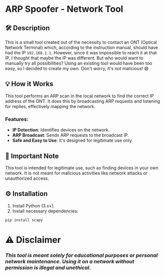 # ARP Spoofer - Network Tool

## 🛠️ **Description**

This is a small tool created out of the necessity to contact an ONT (Optical Network Terminal) which, according to the instruction manual, should have had the IP `192.168.1.1`. However, since it was impossible to reach it at that IP, I thought that maybe the IP was different. But who would want to manually try all possibilities? Using an existing tool would have been too easy, so I decided to create my own. Don't worry, it's not malicious! 😄

## 💡 **How it Works**

This tool performs an ARP scan in the local network to find the correct IP address of the ONT. It does this by broadcasting ARP requests and listening for replies, effectively mapping the network.

### Features:
- **IP Detection**: Identifies devices on the network.
- **ARP Broadcast**: Sends ARP requests to the broadcast IP.
- **Safe and Easy to Use**: It's designed for legitimate use only. 

## 📌 **Important Note**
This tool is intended for legitimate use, such as finding devices in your own network. It is not meant for malicious activities like network attacks or unauthorized access.

## ⚙️ **Installation**

1. Install Python (3.x+).
2. Install necessary dependencies:

```bash
pip install scapy
```
# ⚠️ Disclaimer
### _This tool is meant solely for educational purposes or personal network maintenance. Using it on a network without permission is illegal and unethical._
